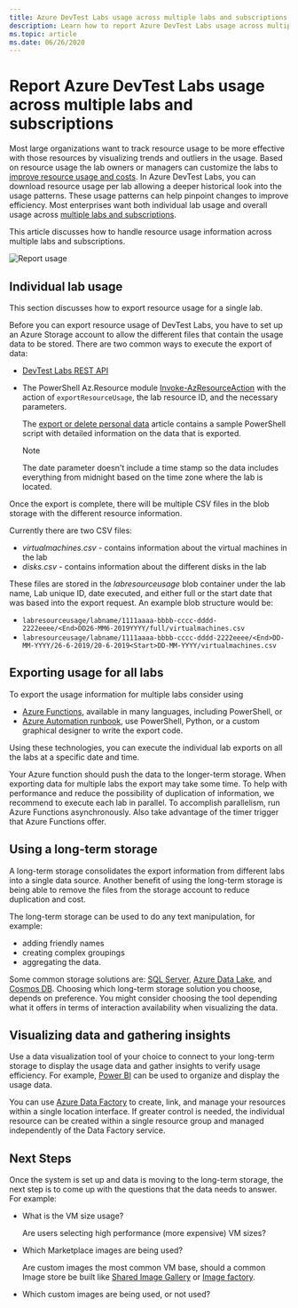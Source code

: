 ```yaml
---
title: Azure DevTest Labs usage across multiple labs and subscriptions
description: Learn how to report Azure DevTest Labs usage across multiple labs and subscriptions.
ms.topic: article
ms.date: 06/26/2020
---
```


# Report Azure DevTest Labs usage across multiple labs and subscriptions

Most large organizations want to track resource usage to be more effective with those resources by visualizing trends and outliers in the usage. Based on resource usage the lab owners or managers can customize the labs to [improve resource usage and costs](https://docs.microsoft.com/azure/billing/billing-getting-started). In Azure DevTest Labs, you can download resource usage per lab allowing a deeper historical look into the usage patterns. These usage patterns can help pinpoint changes to improve efficiency. Most enterprises want both individual lab usage and overall usage across [multiple labs and subscriptions](https://docs.microsoft.com/azure/architecture/cloud-adoption/decision-guides/subscriptions/). 

This article discusses how to handle resource usage information across multiple labs and subscriptions.

![Report usage](./media/report-usage-across-multiple-labs-subscriptions/report-usage.png)

## Individual lab usage

This section discusses how to export resource usage for a single lab.

Before you can export resource usage of DevTest Labs, you have to set up an Azure Storage account to allow the different files that contain the usage data to be stored. There are two common ways to execute the export of data:

* [DevTest Labs REST API](https://docs.microsoft.com/rest/api/dtl/labs/exportresourceusage) 
* The PowerShell Az.Resource module [Invoke-AzResourceAction](https://docs.microsoft.com/powershell/module/az.resources/invoke-azresourceaction?view=azps-2.5.0&viewFallbackFrom=azps-2.3.2) with the action of `exportResourceUsage`, the lab resource ID, and the necessary parameters. 

    The [export or delete personal data](personal-data-delete-export.md) article contains a sample PowerShell script with detailed information on the data that is exported. 

    > [!NOTE]
    > The date parameter doesn't include a time stamp so the data includes everything from midnight based on the time zone where the lab is located.

Once the export is complete, there will be multiple CSV files in the blob storage with the different resource information.
  
Currently there are two CSV files:

* *virtualmachines.csv* - contains information about the virtual machines in the lab
* *disks.csv* - contains information about the different disks in the lab 

These files are stored in the *labresourceusage* blob container under the lab name, Lab unique ID, date executed, and either full or the start date that was based into the export request. An example blob structure would be:

* `labresourceusage/labname/1111aaaa-bbbb-cccc-dddd-2222eeee/<End>DD26-MM6-2019YYYY/full/virtualmachines.csv`
* `labresourceusage/labname/1111aaaa-bbbb-cccc-dddd-2222eeee/<End>DD-MM-YYYY/26-6-2019/20-6-2019<Start>DD-MM-YYYY/virtualmachines.csv`

## Exporting usage for all labs

To export the usage information for multiple labs consider using 

* [Azure Functions](https://docs.microsoft.com/azure/azure-functions/), available in many languages, including PowerShell, or 
* [Azure Automation runbook](https://docs.microsoft.com/azure/automation/), use PowerShell, Python, or a custom graphical designer to write the export code.

Using these technologies, you can execute the individual lab exports on all the labs at a specific date and time. 

Your Azure function should push the data to the longer-term storage. When exporting data for multiple labs the export may take some time. To help with performance and reduce the possibility of duplication of information, we recommend to execute each lab in parallel. To accomplish parallelism, run Azure Functions asynchronously. Also take advantage of the timer trigger that Azure Functions offer.

## Using a long-term storage

A long-term storage consolidates the export information from different labs into a single data source. Another benefit of using the long-term storage is being able to remove the files from the storage account to reduce duplication and cost. 

The long-term storage can be used to do any text manipulation, for example: 

* adding friendly names
* creating complex groupings
* aggregating the data.

Some common storage solutions are: [SQL Server](https://azure.microsoft.com/services/sql-database/), [Azure Data Lake](https://azure.microsoft.com/services/storage/data-lake-storage/), and [Cosmos DB](https://azure.microsoft.com/services/cosmos-db/). Choosing which long-term storage solution you choose, depends on preference. You might consider choosing the tool depending what it offers in terms of interaction availability when visualizing the data.

## Visualizing data and gathering insights

Use a data visualization tool of your choice to connect to your long-term storage to display the usage data and gather insights to verify usage efficiency. For example, [Power BI](https://docs.microsoft.com/power-bi/power-bi-overview) can be used to organize and display the usage data. 

You can use [Azure Data Factory](https://azure.microsoft.com/services/data-factory/) to create, link, and manage your resources within a single location interface. If greater control is needed, the individual resource can be created within a single resource group and managed independently of the Data Factory service.  

## Next Steps

Once the system is set up and data is moving to the long-term storage, the next step is to come up with the questions that the data needs to answer. For example: 

-	What is the VM size usage?

    Are users selecting high performance (more expensive) VM sizes?
-	Which Marketplace images are being used?

    Are custom images the most common VM base, should a common Image store be built like [Shared Image Gallery](../virtual-machines/windows/shared-image-galleries.md) or [Image factory](image-factory-create.md).
-	Which custom images are being used, or not used?
